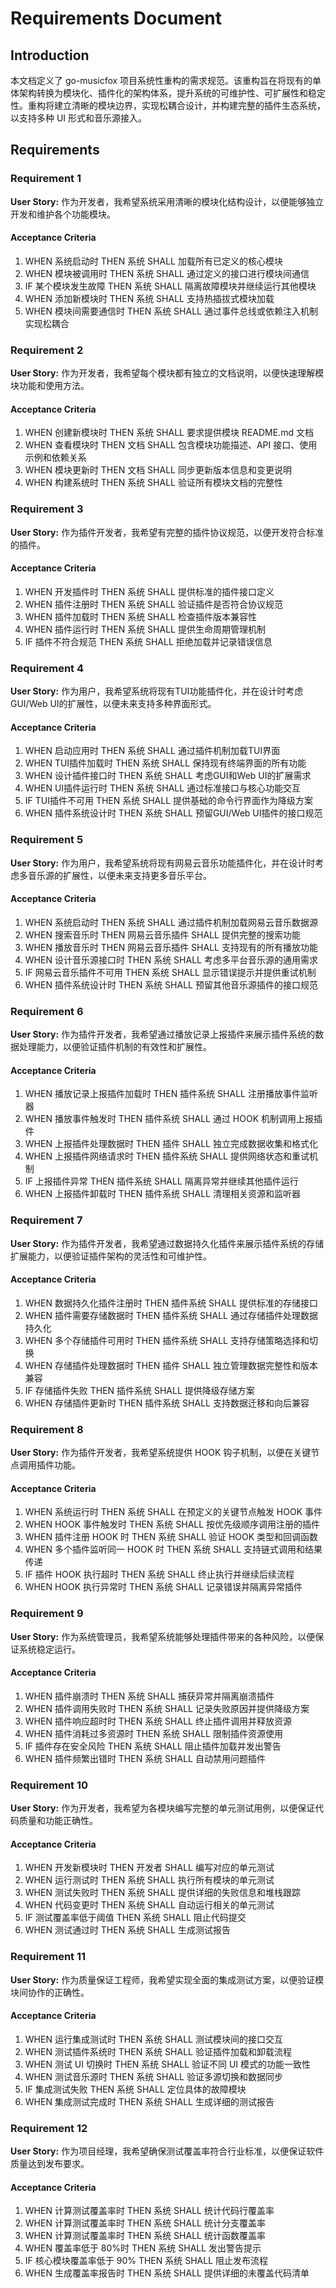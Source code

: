 # Requirements Document

## Introduction

本文档定义了 go-musicfox 项目系统性重构的需求规范。该重构旨在将现有的单体架构转换为模块化、插件化的架构体系，提升系统的可维护性、可扩展性和稳定性。重构将建立清晰的模块边界，实现松耦合设计，并构建完整的插件生态系统，以支持多种 UI 形式和音乐源接入。

## Requirements

### Requirement 1

**User Story:** 作为开发者，我希望系统采用清晰的模块化结构设计，以便能够独立开发和维护各个功能模块。

#### Acceptance Criteria

1. WHEN 系统启动时 THEN 系统 SHALL 加载所有已定义的核心模块
2. WHEN 模块被调用时 THEN 系统 SHALL 通过定义的接口进行模块间通信
3. IF 某个模块发生故障 THEN 系统 SHALL 隔离故障模块并继续运行其他模块
4. WHEN 添加新模块时 THEN 系统 SHALL 支持热插拔式模块加载
5. WHEN 模块间需要通信时 THEN 系统 SHALL 通过事件总线或依赖注入机制实现松耦合

### Requirement 2

**User Story:** 作为开发者，我希望每个模块都有独立的文档说明，以便快速理解模块功能和使用方法。

#### Acceptance Criteria

1. WHEN 创建新模块时 THEN 系统 SHALL 要求提供模块 README.md 文档
2. WHEN 查看模块时 THEN 文档 SHALL 包含模块功能描述、API 接口、使用示例和依赖关系
3. WHEN 模块更新时 THEN 文档 SHALL 同步更新版本信息和变更说明
4. WHEN 构建系统时 THEN 系统 SHALL 验证所有模块文档的完整性

### Requirement 3

**User Story:** 作为插件开发者，我希望有完整的插件协议规范，以便开发符合标准的插件。

#### Acceptance Criteria

1. WHEN 开发插件时 THEN 系统 SHALL 提供标准的插件接口定义
2. WHEN 插件注册时 THEN 系统 SHALL 验证插件是否符合协议规范
3. WHEN 插件加载时 THEN 系统 SHALL 检查插件版本兼容性
4. WHEN 插件运行时 THEN 系统 SHALL 提供生命周期管理机制
5. IF 插件不符合规范 THEN 系统 SHALL 拒绝加载并记录错误信息

### Requirement 4

**User Story:** 作为用户，我希望系统将现有TUI功能插件化，并在设计时考虑GUI/Web UI的扩展性，以便未来支持多种界面形式。

#### Acceptance Criteria

1. WHEN 启动应用时 THEN 系统 SHALL 通过插件机制加载TUI界面
2. WHEN TUI插件加载时 THEN 系统 SHALL 保持现有终端界面的所有功能
3. WHEN 设计插件接口时 THEN 系统 SHALL 考虑GUI和Web UI的扩展需求
4. WHEN UI插件运行时 THEN 系统 SHALL 通过标准接口与核心功能交互
5. IF TUI插件不可用 THEN 系统 SHALL 提供基础的命令行界面作为降级方案
6. WHEN 插件系统设计时 THEN 系统 SHALL 预留GUI/Web UI插件的接口规范

### Requirement 5

**User Story:** 作为用户，我希望系统将现有网易云音乐功能插件化，并在设计时考虑多音乐源的扩展性，以便未来支持更多音乐平台。

#### Acceptance Criteria

1. WHEN 系统启动时 THEN 系统 SHALL 通过插件机制加载网易云音乐数据源
2. WHEN 搜索音乐时 THEN 网易云音乐插件 SHALL 提供完整的搜索功能
3. WHEN 播放音乐时 THEN 网易云音乐插件 SHALL 支持现有的所有播放功能
4. WHEN 设计音乐源接口时 THEN 系统 SHALL 考虑多平台音乐源的通用需求
5. IF 网易云音乐插件不可用 THEN 系统 SHALL 显示错误提示并提供重试机制
6. WHEN 插件系统设计时 THEN 系统 SHALL 预留其他音乐源插件的接口规范

### Requirement 6

**User Story:** 作为插件开发者，我希望通过播放记录上报插件来展示插件系统的数据处理能力，以便验证插件机制的有效性和扩展性。

#### Acceptance Criteria

1. WHEN 播放记录上报插件加载时 THEN 插件系统 SHALL 注册播放事件监听器
2. WHEN 播放事件触发时 THEN 插件系统 SHALL 通过 HOOK 机制调用上报插件
3. WHEN 上报插件处理数据时 THEN 插件 SHALL 独立完成数据收集和格式化
4. WHEN 上报插件网络请求时 THEN 插件系统 SHALL 提供网络状态和重试机制
5. IF 上报插件异常 THEN 插件系统 SHALL 隔离异常并继续其他插件运行
6. WHEN 上报插件卸载时 THEN 插件系统 SHALL 清理相关资源和监听器

### Requirement 7

**User Story:** 作为插件开发者，我希望通过数据持久化插件来展示插件系统的存储扩展能力，以便验证插件架构的灵活性和可维护性。

#### Acceptance Criteria

1. WHEN 数据持久化插件注册时 THEN 插件系统 SHALL 提供标准的存储接口
2. WHEN 插件需要存储数据时 THEN 插件系统 SHALL 通过存储插件处理数据持久化
3. WHEN 多个存储插件可用时 THEN 插件系统 SHALL 支持存储策略选择和切换
4. WHEN 存储插件处理数据时 THEN 插件 SHALL 独立管理数据完整性和版本兼容
5. IF 存储插件失败 THEN 插件系统 SHALL 提供降级存储方案
6. WHEN 存储插件更新时 THEN 插件系统 SHALL 支持数据迁移和向后兼容

### Requirement 8

**User Story:** 作为插件开发者，我希望系统提供 HOOK 钩子机制，以便在关键节点调用插件功能。

#### Acceptance Criteria

1. WHEN 系统运行时 THEN 系统 SHALL 在预定义的关键节点触发 HOOK 事件
2. WHEN HOOK 事件触发时 THEN 系统 SHALL 按优先级顺序调用注册的插件
3. WHEN 插件注册 HOOK 时 THEN 系统 SHALL 验证 HOOK 类型和回调函数
4. WHEN 多个插件监听同一 HOOK 时 THEN 系统 SHALL 支持链式调用和结果传递
5. IF 插件 HOOK 执行超时 THEN 系统 SHALL 终止执行并继续后续流程
6. WHEN HOOK 执行异常时 THEN 系统 SHALL 记录错误并隔离异常插件

### Requirement 9

**User Story:** 作为系统管理员，我希望系统能够处理插件带来的各种风险，以便保证系统稳定运行。

#### Acceptance Criteria

1. WHEN 插件崩溃时 THEN 系统 SHALL 捕获异常并隔离崩溃插件
2. WHEN 插件调用失败时 THEN 系统 SHALL 记录失败原因并提供降级方案
3. WHEN 插件响应超时时 THEN 系统 SHALL 终止插件调用并释放资源
4. WHEN 插件消耗过多资源时 THEN 系统 SHALL 限制插件资源使用
5. IF 插件存在安全风险 THEN 系统 SHALL 阻止插件加载并发出警告
6. WHEN 插件频繁出错时 THEN 系统 SHALL 自动禁用问题插件

### Requirement 10

**User Story:** 作为开发者，我希望为各模块编写完整的单元测试用例，以便保证代码质量和功能正确性。

#### Acceptance Criteria

1. WHEN 开发新模块时 THEN 开发者 SHALL 编写对应的单元测试
2. WHEN 运行测试时 THEN 系统 SHALL 执行所有模块的单元测试
3. WHEN 测试失败时 THEN 系统 SHALL 提供详细的失败信息和堆栈跟踪
4. WHEN 代码变更时 THEN 系统 SHALL 自动运行相关的单元测试
5. IF 测试覆盖率低于阈值 THEN 系统 SHALL 阻止代码提交
6. WHEN 测试通过时 THEN 系统 SHALL 生成测试报告

### Requirement 11

**User Story:** 作为质量保证工程师，我希望实现全面的集成测试方案，以便验证模块间协作的正确性。

#### Acceptance Criteria

1. WHEN 运行集成测试时 THEN 系统 SHALL 测试模块间的接口交互
2. WHEN 测试插件系统时 THEN 系统 SHALL 验证插件加载和卸载流程
3. WHEN 测试 UI 切换时 THEN 系统 SHALL 验证不同 UI 模式的功能一致性
4. WHEN 测试音乐源时 THEN 系统 SHALL 验证多源切换和数据同步
5. IF 集成测试失败 THEN 系统 SHALL 定位具体的故障模块
6. WHEN 集成测试完成时 THEN 系统 SHALL 生成详细的测试报告

### Requirement 12

**User Story:** 作为项目经理，我希望确保测试覆盖率符合行业标准，以便保证软件质量达到发布要求。

#### Acceptance Criteria

1. WHEN 计算测试覆盖率时 THEN 系统 SHALL 统计代码行覆盖率
2. WHEN 计算测试覆盖率时 THEN 系统 SHALL 统计分支覆盖率
3. WHEN 计算测试覆盖率时 THEN 系统 SHALL 统计函数覆盖率
4. WHEN 覆盖率低于 80%时 THEN 系统 SHALL 发出警告提示
5. IF 核心模块覆盖率低于 90% THEN 系统 SHALL 阻止发布流程
6. WHEN 生成覆盖率报告时 THEN 系统 SHALL 提供详细的未覆盖代码清单

